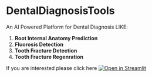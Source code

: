 # DentalDiagnosisTools
An AI Powered Platform for Dental Diagnosis LIKE:

  1. **Root Internal Anatomy Prediction**
  2. **Fluorosis Detection**
  3. **Tooth Fracture Detection**
  4. **Tooth Fracture Regenration**
  
  
  
If you are interested please click here [![Open in Streamlit](https://static.streamlit.io/badges/streamlit_badge_black_white.svg)](https://share.streamlit.io/the-ml-hero/dentaldiagnosistools/main/app.py)
